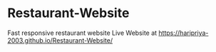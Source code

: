 # Restaurant-Website
Fast responsive restaurant website
Live Website at 
https://haripriya-2003.github.io/Restaurant-Website/
